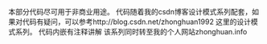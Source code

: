 本部分代码尽可用于非商业用途。
代码随着我的csdn博客设计模式系列配套，如果对代码有疑问，可以参考http://blog.csdn.net/zhonghuan1992
这里的设计模式系列。
代码内嵌有注释讲解
该系列同时转至我的个人网站zhonghuan.info
